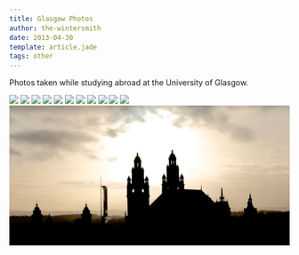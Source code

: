 ```yaml
---
title: Glasgow Photos
author: the-wintersmith
date: 2013-04-30
template: article.jade
tags: other
---
```


Photos taken while studying abroad at the University of Glasgow.

![](bridge.jpg)
![](escher's-stairs.jpg)
![](light-strings.jpg)
![](wild-roses.jpg)
![](power-outage.png)
![](rock-path.png)
![](the-prince.jpg)
![](the-shepherd.jpg)
![](the-siren.png)
![](tyler.jpg)
![](walled-garden.jpg)
![](shadowscape.jpg)

